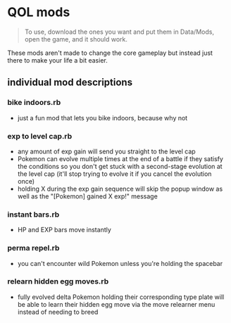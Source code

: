 # QOL mods
> To use, download the ones you want and put them in Data/Mods, open the game, and it should work.

 These mods aren't made to change the core gameplay but instead just there to make your life a bit easier.
## individual mod descriptions
### bike indoors.rb
- just a fun mod that lets you bike indoors, because why not
### exp to level cap.rb
- any amount of exp gain will send you straight to the level cap
- Pokemon can evolve multiple times at the end of a battle if they satisfy the conditions so you don't get stuck with a second-stage evolution at the level cap (it'll stop trying to evolve it if you cancel the evolution once)
- holding X during the exp gain sequence will skip the popup window as well as the "\[Pokemon\] gained X exp!" message
### instant bars.rb
- HP and EXP bars move instantly
### perma repel.rb
- you can't encounter wild Pokemon unless you're holding the spacebar
### relearn hidden egg moves.rb
- fully evolved delta Pokemon holding their corresponding type plate will be able to learn their hidden egg move via the move relearner menu instead of needing to breed

